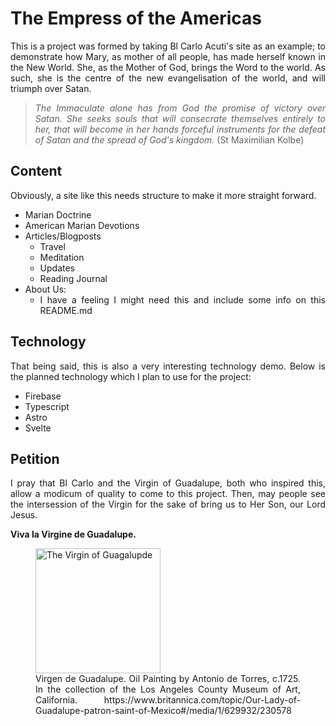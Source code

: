 <style>
  body {
    text-align: justify;
  }
</style>

# The Empress of the Americas  

This is a project was formed by taking Bl Carlo Acuti's site as an example; to demonstrate how Mary, as mother of all people, has made herself known in the New World. She, as the Mother of God, brings the Word to the world. As such, she is the centre of the new evangelisation of the world, and will triumph over Satan.

> *The Immaculate alone has from God the promise of victory over Satan. She seeks souls that will consecrate themselves entirely to her, that will become in her hands forceful instruments for the defeat of Satan and the spread of God's kingdom.*
> (St Maximilian Kolbe)

## Content  

Obviously, a site like this needs structure to make it more straight forward.

- Marian Doctrine
- American Marian Devotions
- Articles/Blogposts
  - Travel
  - Meditation
  - Updates
  - Reading Journal
- About Us:
  - I have a feeling I might need this and include some info on this README.md


## Technology

That being said, this is also a very interesting technology demo. Below is the planned technology which I plan to use for the project:  

- Firebase
- Typescript
- Astro
- Svelte

## Petition

I pray that Bl Carlo and the Virgin of Guadalupe, both who inspired this, allow a modicum of quality to come to this project. Then, may people see the intersession of the Virgin for the sake of bring us to Her Son, our Lord Jesus.

**Viva la Virgine de Guadalupe.**  
<figure>
  <img src="https://cdn.britannica.com/52/197752-050-821F48D9/Virgin-of-Guadalupe-oil-canvas-collection-Antonio-1720.jpg" alt="The Virgin of Guagalupde" width=200px height=auto/>
  <figcaption>Virgen de Guadalupe. Oil Painting by Antonio de Torres, c.1725. In the collection of the Los Angeles County Museum of Art, California. https://www.britannica.com/topic/Our-Lady-of-Guadalupe-patron-saint-of-Mexico#/media/1/629932/230578</figcaption>
</figure>